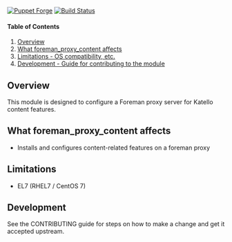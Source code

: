 [![Puppet Forge](https://img.shields.io/puppetforge/v/katello/foreman_proxy_content.svg)](https://forge.puppetlabs.com/katello/foreman_proxy_content)
[![Build Status](https://travis.ci.org/theforeman/puppet-foreman_proxy_content.svg?branch=master)](https://travis-ci.org/Katello/puppet-foreman_proxy_content)

#### Table of Contents

1. [Overview](#overview)
2. [What foreman_proxy_content affects](#what-foreman_proxy_content-affects)
3. [Limitations - OS compatibility, etc.](#limitations)
4. [Development - Guide for contributing to the module](#development)

## Overview

This module is designed to configure a Foreman proxy server for Katello content features.

## What foreman_proxy_content affects

* Installs and configures content-related features on a foreman proxy

## Limitations

* EL7 (RHEL7 / CentOS 7)

## Development

See the CONTRIBUTING guide for steps on how to make a change and get it accepted upstream.
